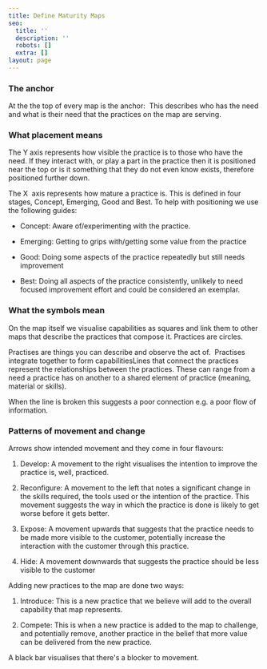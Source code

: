 ```yaml
---
title: Define Maturity Maps
seo:
  title: ''
  description: ''
  robots: []
  extra: []
layout: page
---
```

### The **anchor**

At the the top of every map is the anchor:  This describes who has the need and what is their need that the practices on the map are serving.

### What **placement** means

The Y axis represents how visible the practice is to those who have the need. If they interact with, or play a part in the practice then it is positioned near the top or is it something that they do not even know exists, therefore positioned further down.

The X  axis represents how mature a practice is. This is defined in four stages, Concept, Emerging, Good and Best.
To help with positioning we use the following guides:

*   Concept: Aware of/experimenting with the practice.

*   Emerging: Getting to grips with/getting some value from the practice

*   Good: Doing some aspects of the practice repeatedly but still needs improvement

*   Best: Doing all aspects of the practice consistently, unlikely to need focused improvement effort and could be considered an exemplar.

### What the **symbols** mean

On the map itself we visualise capabilities as squares and link them to other maps that describe the practices that compose it.
Practices are circles. 

Practises are things you can describe and observe the act of.  Practises integrate together to form capabilitiesLines that connect the practices represent the relationships between the practices. These can range from a need a practice has on another to a shared element of practice (meaning, material or skills).

When the line is broken this suggests a poor connection e.g. a poor flow of information. 

### Patterns of **movement** and **change**

Arrows show intended movement and they come in four flavours:

1.  Develop: A movement to the right visualises the intention to improve the practice is, well, practiced.

2.  Reconfigure: A movement to the left that notes a significant change in the skills required, the tools used or the intention of the practice. This movement suggests the way in which the practice is done is likely to get worse before it gets better.

3.  Expose: A movement upwards that suggests that the practice needs to be made more visible to the customer, potentially increase the interaction with the customer through this practice.

4.  Hide: A movement downwards that suggests the practice should be less visible to the customer

Adding new practices to the map are done two ways:

1.  Introduce: This is a new practice that we believe will add to the overall capability that map represents.

2.  Compete: This is when a new practice is added to the map to challenge, and potentially remove, another practice in the belief that more value can be delivered from the new practice.

A black bar visualises that there's a blocker to movement.
